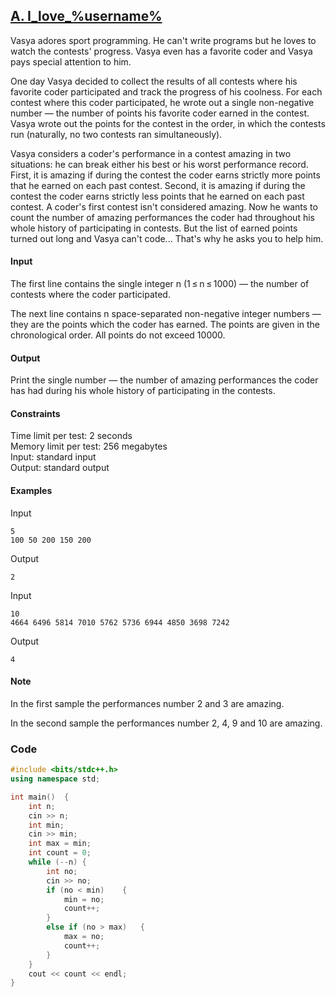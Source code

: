 ## [A. I_love_%username%](https://codeforces.com/problemset/problem/155/A)

Vasya adores sport programming. He can't write programs but he loves to watch the contests' progress. Vasya even has a favorite coder and Vasya pays special attention to him.

One day Vasya decided to collect the results of all contests where his favorite coder participated and track the progress of his coolness. For each contest where this coder participated, he wrote out a single non-negative number — the number of points his favorite coder earned in the contest. Vasya wrote out the points for the contest in the order, in which the contests run (naturally, no two contests ran simultaneously).

Vasya considers a coder's performance in a contest amazing in two situations: he can break either his best or his worst performance record. First, it is amazing if during the contest the coder earns strictly more points that he earned on each past contest. Second, it is amazing if during the contest the coder earns strictly less points that he earned on each past contest. A coder's first contest isn't considered amazing. Now he wants to count the number of amazing performances the coder had throughout his whole history of participating in contests. But the list of earned points turned out long and Vasya can't code... That's why he asks you to help him.

#### Input
The first line contains the single integer n (1 ≤ n ≤ 1000) — the number of contests where the coder participated.

The next line contains n space-separated non-negative integer numbers — they are the points which the coder has earned. The points are given in the chronological order. All points do not exceed 10000.

#### Output
Print the single number — the number of amazing performances the coder has had during his whole history of participating in the contests.

#### Constraints
Time limit per test: 2 seconds <br>
Memory limit per test: 256 megabytes <br>
Input: standard input <br>
Output: standard output <br>

#### Examples
Input
```
5
100 50 200 150 200
```
Output
```
2
```
Input
```
10
4664 6496 5814 7010 5762 5736 6944 4850 3698 7242
```
Output
```
4
```

#### Note
In the first sample the performances number 2 and 3 are amazing.

In the second sample the performances number 2, 4, 9 and 10 are amazing.

### Code
```cpp
#include <bits/stdc++.h>
using namespace std;

int main()  {
    int n;
    cin >> n;
    int min;
    cin >> min;
    int max = min;
    int count = 0;
    while (--n) {
        int no;
        cin >> no;
        if (no < min)    {
            min = no;
            count++;
        }
        else if (no > max)   {
            max = no;
            count++;
        }
    }
    cout << count << endl;
}
```
